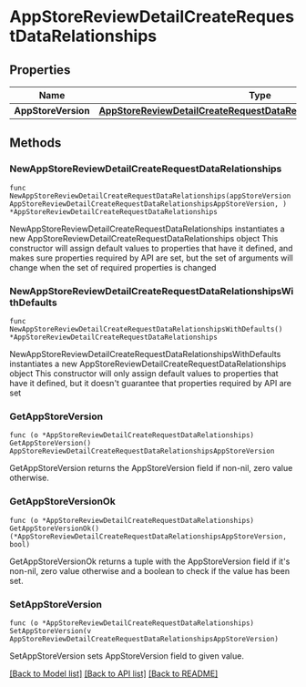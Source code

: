 # AppStoreReviewDetailCreateRequestDataRelationships

## Properties

Name | Type | Description | Notes
------------ | ------------- | ------------- | -------------
**AppStoreVersion** | [**AppStoreReviewDetailCreateRequestDataRelationshipsAppStoreVersion**](AppStoreReviewDetailCreateRequest_data_relationships_appStoreVersion.md) |  | 

## Methods

### NewAppStoreReviewDetailCreateRequestDataRelationships

`func NewAppStoreReviewDetailCreateRequestDataRelationships(appStoreVersion AppStoreReviewDetailCreateRequestDataRelationshipsAppStoreVersion, ) *AppStoreReviewDetailCreateRequestDataRelationships`

NewAppStoreReviewDetailCreateRequestDataRelationships instantiates a new AppStoreReviewDetailCreateRequestDataRelationships object
This constructor will assign default values to properties that have it defined,
and makes sure properties required by API are set, but the set of arguments
will change when the set of required properties is changed

### NewAppStoreReviewDetailCreateRequestDataRelationshipsWithDefaults

`func NewAppStoreReviewDetailCreateRequestDataRelationshipsWithDefaults() *AppStoreReviewDetailCreateRequestDataRelationships`

NewAppStoreReviewDetailCreateRequestDataRelationshipsWithDefaults instantiates a new AppStoreReviewDetailCreateRequestDataRelationships object
This constructor will only assign default values to properties that have it defined,
but it doesn't guarantee that properties required by API are set

### GetAppStoreVersion

`func (o *AppStoreReviewDetailCreateRequestDataRelationships) GetAppStoreVersion() AppStoreReviewDetailCreateRequestDataRelationshipsAppStoreVersion`

GetAppStoreVersion returns the AppStoreVersion field if non-nil, zero value otherwise.

### GetAppStoreVersionOk

`func (o *AppStoreReviewDetailCreateRequestDataRelationships) GetAppStoreVersionOk() (*AppStoreReviewDetailCreateRequestDataRelationshipsAppStoreVersion, bool)`

GetAppStoreVersionOk returns a tuple with the AppStoreVersion field if it's non-nil, zero value otherwise
and a boolean to check if the value has been set.

### SetAppStoreVersion

`func (o *AppStoreReviewDetailCreateRequestDataRelationships) SetAppStoreVersion(v AppStoreReviewDetailCreateRequestDataRelationshipsAppStoreVersion)`

SetAppStoreVersion sets AppStoreVersion field to given value.



[[Back to Model list]](../README.md#documentation-for-models) [[Back to API list]](../README.md#documentation-for-api-endpoints) [[Back to README]](../README.md)


